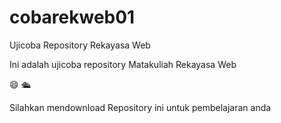 # cobarekweb01
Ujicoba Repository Rekayasa Web

Ini adalah ujicoba repository Matakuliah Rekayasa Web

😄 🛳️

Silahkan mendownload Repository ini untuk pembelajaran anda
